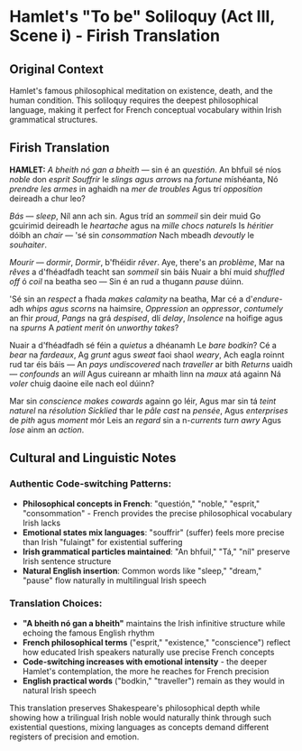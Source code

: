 # Hamlet's "To be" Soliloquy (Act III, Scene i) - Firish Translation

## Original Context
Hamlet's famous philosophical meditation on existence, death, and the human condition. This soliloquy requires the deepest philosophical language, making it perfect for French conceptual vocabulary within Irish grammatical structures.

## Firish Translation

**HAMLET:**
*A bheith nó gan a bheith* — sin é an *questión*.
An bhfuil sé níos *noble* don *esprit*
*Souffrir* le *slings agus arrows* na *fortune* míshéanta,
Nó *prendre les armes* in aghaidh na *mer de troubles*
Agus trí *opposition* deireadh a chur leo?

*Bás* — *sleep*,
Níl ann ach sin. Agus tríd an *sommeil* sin deir muid
Go gcuirimid deireadh le *heartache* agus na *mille chocs naturels*
Is *héritier* dóibh an *chair* — 'sé sin *consommation*
Nach mbeadh *devoutly* le *souhaiter*.

*Mourir* — *dormir*,
*Dormir*, b'fhéidir *rêver*. Aye, there's an *problème*,
Mar na *rêves* a d'fhéadfadh teacht san *sommeil* sin báis
Nuair a bhí muid *shuffled off* ó *coil* na beatha seo —
Sin é an rud a thugann *pause* dúinn.

'Sé sin an *respect* a fhada *makes calamity* na beatha,
Mar cé a d'*endure*-adh *whips agus scorns* na haimsire,
*Oppression* an *oppressor*, *contumely* an fhir *proud*,
*Pangs* na grá *despised*, dlí *delay*,
*Insolence* na hoifige agus na *spurns*
A *patient merit* ón *unworthy* *takes*?

Nuair a d'fhéadfadh sé féin a *quietus* a dhéanamh
Le *bare bodkin*? Cé a *bear* na *fardeaux*,
Ag *grunt* agus *sweat* faoi shaol *weary*,
Ach eagla roinnt rud tar éis báis —
An *pays undiscovered* nach *traveller* ar bith
*Returns* uaidh — *confounds* an *will*
Agus cuireann ar mhaith linn na *maux* atá againn
Ná *voler* chuig daoine eile nach eol dúinn?

Mar sin *conscience* *makes cowards* againn go léir,
Agus mar sin tá *teint naturel* na *résolution*
*Sicklied* thar le *pâle cast* na *pensée*,
Agus *enterprises* de *pith* agus *moment* mór
Leis an *regard* sin a n-*currents* *turn awry*
Agus *lose* ainm an *action*.

## Cultural and Linguistic Notes

### Authentic Code-switching Patterns:
- **Philosophical concepts in French**: "questión," "noble," "esprit," "consommation" - French provides the precise philosophical vocabulary Irish lacks
- **Emotional states mix languages**: "souffrir" (suffer) feels more precise than Irish "fulaingt" for existential suffering
- **Irish grammatical particles maintained**: "An bhfuil," "Tá," "níl" preserve Irish sentence structure
- **Natural English insertion**: Common words like "sleep," "dream," "pause" flow naturally in multilingual Irish speech

### Translation Choices:
- **"A bheith nó gan a bheith"** maintains the Irish infinitive structure while echoing the famous English rhythm
- **French philosophical terms** ("esprit," "existence," "conscience") reflect how educated Irish speakers naturally use precise French concepts
- **Code-switching increases with emotional intensity** - the deeper Hamlet's contemplation, the more he reaches for French precision
- **English practical words** ("bodkin," "traveller") remain as they would in natural Irish speech

This translation preserves Shakespeare's philosophical depth while showing how a trilingual Irish noble would naturally think through such existential questions, mixing languages as concepts demand different registers of precision and emotion.